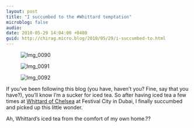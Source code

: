 ```yaml
---
layout: post
title: "I succumbed to the #Whittard temptation"
microblog: false
audio: 
date: 2010-05-29 14:04:00 +0400
guid: http://chirag.micro.blog/2010/05/29/i-succumbed-to.html
---
```

<figure><img alt="Img_0090" src="http://www.chirag.biz/uploads/2018/308ded8fa0.jpg"></figure><figure><img alt="Img_0091" src="http://www.chirag.biz/uploads/2018/a25266b21a.jpg"></figure><figure><img alt="Img_0092" src="http://www.chirag.biz/uploads/2018/cb8744862e.jpg"></figure><p>If you’ve been following this blog (you have, haven’t you? Fine, say that you have?), you’ll know I’m a sucker for iced tea. So after having iced tea a few times at <a href="http://www.whittard.co.uk/" target="_blank">Whittard of Chelsea</a> at Festival City in Dubai, I finally succumbed and picked up this little wonder.</p>
<p>Ah, Whittard’s iced tea from the comfort of my own home.??</p>
